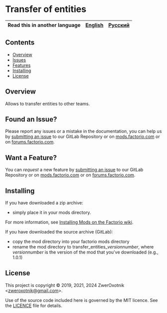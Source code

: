 # Transfer of entities

Read this in another language | [English](/README.md) | [Русский](/docs/ru/README.md)
|---|---|---|

## Contents

* [Overview](#overview)
* [Issues](#issue)
* [Features](#feature)
* [Installing](#installing)
* [License](#license)

## Overview

Allows to transfer entities to other teams.

## <a name="issue"></a> Found an Issue?

Please report any issues or a mistake in the documentation, you can help us by [submitting an issue][issues] to our GitLab Repository or on [mods.factorio.com][mod portal] or on [forums.factorio.com][homepage].

## <a name="feature"></a> Want a Feature?

You can *request* a new feature by [submitting an issue][issues] to our GitLab Repository or on [mods.factorio.com][mod portal] or on [forums.factorio.com][homepage].

## Installing

If you have downloaded a zip archive:

* simply place it in your mods directory.

For more information, see [Installing Mods on the Factorio wiki](https://wiki.factorio.com/index.php?title=Installing_Mods).

If you have downloaded the source archive (GitLab):

* copy the mod directory into your factorio mods directory
* rename the mod directory to transfer_entities_*versionnumber*, where *versionnumber* is the version of the mod that you've downloaded (e.g., 1.0.1)

## License

This project is copyright © 2019, 2021, 2024 ZwerOxotnik \<zweroxotnik@gmail.com\>.

Use of the source code included here is governed by the MIT licence. See the [LICENCE](/LICENCE) file for details.

[issues]: https://gitlab.com/ZwerOxotnik/transfer_entities/issues
[mod portal]: https://mods.factorio.com/mod/transfer_entities/discussion
[homepage]: https://forums.factorio.com/viewtopic.php?f=190&t=67245
[Factorio]: https://factorio.com/
